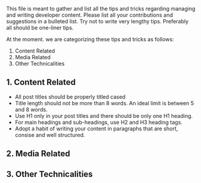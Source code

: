 This file is meant to gather and list all the tips and tricks regarding managing and writing developer content. Please list all your contributions and suggestions in a bulleted list. Try not to write very lengthy tips. Preferably all should be one-liner tips.

At the moment. we are categorizing these tips and tricks as follows:

1. Content Related
2. Media Related
3. Other Technicalities

## 1. Content Related

- All post titles should be properly titled cased
- Title length should not be more than 8 words. An ideal limit is between 5 and 8 words.
- Use H1 only in your post titles and there should be only one H1 heading.
- For main headings and sub-headings, use H2 and H3 heading tags.
- Adopt a habit of writing your content in paragraphs that are short, consise and well structured.

## 2. Media Related

## 3. Other Technicalities

